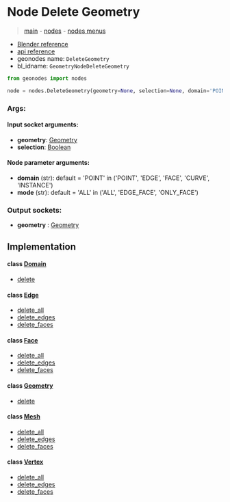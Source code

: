 # Node Delete Geometry

> [main](../structure.md) - [nodes](nodes.md) - [nodes menus](nodes_menus.md)

- [Blender reference](https://docs.blender.org/manual/en/latest/modeling/geometry_nodes/geometry/delete_geometry.html)
- [api reference](https://docs.blender.org/api/current/bpy.types.GeometryNodeDeleteGeometry.html)
- geonodes name: `DeleteGeometry`
- bl_idname: `GeometryNodeDeleteGeometry`

```python
from geonodes import nodes

node = nodes.DeleteGeometry(geometry=None, selection=None, domain='POINT', mode='ALL')
```

### Args:

#### Input socket arguments:

- **geometry**: [Geometry](Geometry.md)
- **selection**: [Boolean](Boolean.md)

#### Node parameter arguments:

- **domain** (str): default = 'POINT' in ('POINT', 'EDGE', 'FACE', 'CURVE', 'INSTANCE')
- **mode** (str): default = 'ALL' in ('ALL', 'EDGE_FACE', 'ONLY_FACE')

### Output sockets:

- **geometry** : [Geometry](Geometry.md)

## Implementation

#### class [Domain](Domain.md)

 - [delete](Domain.md#delete)
#### class [Edge](Edge.md)

 - [delete_all](Edge.md#delete_all)
 - [delete_edges](Edge.md#delete_edges)
 - [delete_faces](Edge.md#delete_faces)
#### class [Face](Face.md)

 - [delete_all](Face.md#delete_all)
 - [delete_edges](Face.md#delete_edges)
 - [delete_faces](Face.md#delete_faces)
#### class [Geometry](Geometry.md)

 - [delete](Geometry.md#delete)
#### class [Mesh](Mesh.md)

 - [delete_all](Mesh.md#delete_all)
 - [delete_edges](Mesh.md#delete_edges)
 - [delete_faces](Mesh.md#delete_faces)
#### class [Vertex](Vertex.md)

 - [delete_all](Vertex.md#delete_all)
 - [delete_edges](Vertex.md#delete_edges)
 - [delete_faces](Vertex.md#delete_faces)
